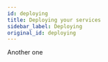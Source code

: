 ```yaml
---
id: deploying
title: Deploying your services
sidebar_label: Deploying
original_id: deploying
---
```


Another one
